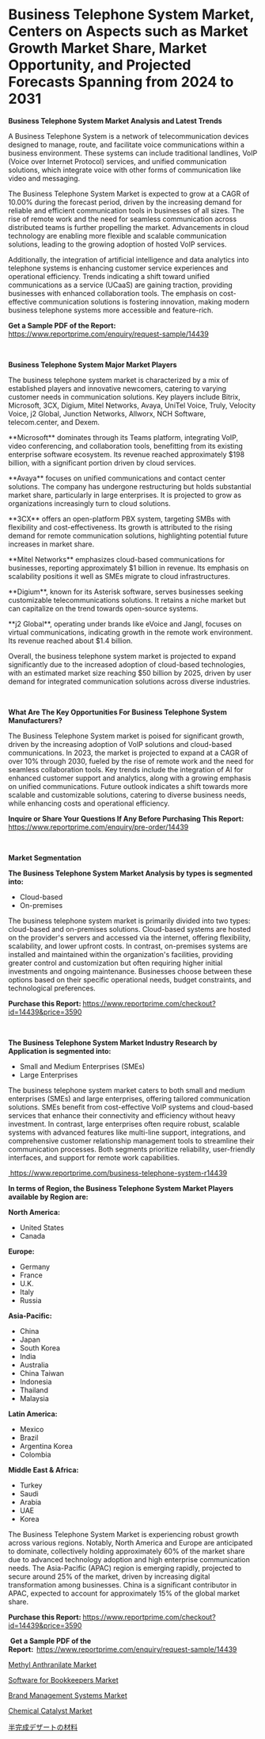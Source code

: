 <p><h1>Business Telephone System Market, Centers on Aspects such as Market Growth Market Share, Market Opportunity, and Projected Forecasts Spanning from 2024 to 2031</h1></p><p><strong>Business Telephone System Market Analysis and Latest Trends</strong></p>
<p><p>A Business Telephone System is a network of telecommunication devices designed to manage, route, and facilitate voice communications within a business environment. These systems can include traditional landlines, VoIP (Voice over Internet Protocol) services, and unified communication solutions, which integrate voice with other forms of communication like video and messaging.</p><p>The Business Telephone System Market is expected to grow at a CAGR of 10.00% during the forecast period, driven by the increasing demand for reliable and efficient communication tools in businesses of all sizes. The rise of remote work and the need for seamless communication across distributed teams is further propelling the market. Advancements in cloud technology are enabling more flexible and scalable communication solutions, leading to the growing adoption of hosted VoIP services. </p><p>Additionally, the integration of artificial intelligence and data analytics into telephone systems is enhancing customer service experiences and operational efficiency. Trends indicating a shift toward unified communications as a service (UCaaS) are gaining traction, providing businesses with enhanced collaboration tools. The emphasis on cost-effective communication solutions is fostering innovation, making modern business telephone systems more accessible and feature-rich.</p></p>
<p><strong>Get a Sample PDF of the Report:&nbsp;</strong> <a href="https://www.reportprime.com/enquiry/request-sample/14439">https://www.reportprime.com/enquiry/request-sample/14439</a></p>
<p>&nbsp;</p>
<p><strong>Business Telephone System Major Market Players</strong></p>
<p><p>The business telephone system market is characterized by a mix of established players and innovative newcomers, catering to varying customer needs in communication solutions. Key players include Bitrix, Microsoft, 3CX, Digium, Mitel Networks, Avaya, UniTel Voice, Truly, Velocity Voice, j2 Global, Junction Networks, Allworx, NCH Software, telecom.center, and Dexem.</p><p>**Microsoft** dominates through its Teams platform, integrating VoIP, video conferencing, and collaboration tools, benefitting from its existing enterprise software ecosystem. Its revenue reached approximately $198 billion, with a significant portion driven by cloud services.</p><p>**Avaya** focuses on unified communications and contact center solutions. The company has undergone restructuring but holds substantial market share, particularly in large enterprises. It is projected to grow as organizations increasingly turn to cloud solutions.</p><p>**3CX** offers an open-platform PBX system, targeting SMBs with flexibility and cost-effectiveness. Its growth is attributed to the rising demand for remote communication solutions, highlighting potential future increases in market share.</p><p>**Mitel Networks** emphasizes cloud-based communications for businesses, reporting approximately $1 billion in revenue. Its emphasis on scalability positions it well as SMEs migrate to cloud infrastructures.</p><p>**Digium**, known for its Asterisk software, serves businesses seeking customizable telecommunications solutions. It retains a niche market but can capitalize on the trend towards open-source systems.</p><p>**j2 Global**, operating under brands like eVoice and Jangl, focuses on virtual communications, indicating growth in the remote work environment. Its revenue reached about $1.4 billion.</p><p>Overall, the business telephone system market is projected to expand significantly due to the increased adoption of cloud-based technologies, with an estimated market size reaching $50 billion by 2025, driven by user demand for integrated communication solutions across diverse industries.</p></p>
<p>&nbsp;</p>
<p><strong>What Are The Key Opportunities For Business Telephone System Manufacturers?</strong></p>
<p><p>The Business Telephone System market is poised for significant growth, driven by the increasing adoption of VoIP solutions and cloud-based communications. In 2023, the market is projected to expand at a CAGR of over 10% through 2030, fueled by the rise of remote work and the need for seamless collaboration tools. Key trends include the integration of AI for enhanced customer support and analytics, along with a growing emphasis on unified communications. Future outlook indicates a shift towards more scalable and customizable solutions, catering to diverse business needs, while enhancing costs and operational efficiency.</p></p>
<p><strong>Inquire or Share Your Questions If Any Before Purchasing This Report:</strong> <a href="https://www.reportprime.com/enquiry/pre-order/14439">https://www.reportprime.com/enquiry/pre-order/14439</a></p>
<p>&nbsp;</p>
<p><strong>Market Segmentation</strong></p>
<p><strong>The Business Telephone System Market Analysis by types is segmented into:</strong></p>
<p><ul><li>Cloud-based</li><li>On-premises</li></ul></p>
<p><p>The business telephone system market is primarily divided into two types: cloud-based and on-premises solutions. Cloud-based systems are hosted on the provider's servers and accessed via the internet, offering flexibility, scalability, and lower upfront costs. In contrast, on-premises systems are installed and maintained within the organization's facilities, providing greater control and customization but often requiring higher initial investments and ongoing maintenance. Businesses choose between these options based on their specific operational needs, budget constraints, and technological preferences.</p></p>
<p><strong>Purchase this Report:&nbsp;</strong><a href="https://www.reportprime.com/checkout?id=14439&price=3590">https://www.reportprime.com/checkout?id=14439&price=3590</a></p>
<p>&nbsp;</p>
<p><strong>The Business Telephone System Market Industry Research by Application is segmented into:</strong></p>
<p><ul><li>Small and Medium Enterprises (SMEs)</li><li>Large Enterprises</li></ul></p>
<p><p>The business telephone system market caters to both small and medium enterprises (SMEs) and large enterprises, offering tailored communication solutions. SMEs benefit from cost-effective VoIP systems and cloud-based services that enhance their connectivity and efficiency without heavy investment. In contrast, large enterprises often require robust, scalable systems with advanced features like multi-line support, integrations, and comprehensive customer relationship management tools to streamline their communication processes. Both segments prioritize reliability, user-friendly interfaces, and support for remote work capabilities.</p></p>
<p><a href="https://www.reportprime.com/business-telephone-system-r14439">&nbsp;https://www.reportprime.com/business-telephone-system-r14439</a></p>
<p><strong>In terms of Region, the Business Telephone System Market Players available by Region are:</strong></p>
<p>
    <p> <strong> North America: </strong>
        <ul>
            <li>United States</li>
            <li>Canada</li>
        </ul>
        </p> 
    <p> <strong> Europe: </strong>
        <ul>
            <li>Germany</li>
            <li>France</li>
            <li>U.K.</li>
            <li>Italy</li>
            <li>Russia</li>
        </ul>
        </p> 
    <p> <strong> Asia-Pacific: </strong>
        <ul>
            <li>China</li>
            <li>Japan</li>
            <li>South Korea</li>
            <li>India</li>
            <li>Australia</li>
            <li>China Taiwan</li>
            <li>Indonesia</li>
            <li>Thailand</li>
            <li>Malaysia</li>
        </ul>
        </p> 
    <p> <strong> Latin America: </strong>
        <ul>
            <li>Mexico</li>
            <li>Brazil</li>
            <li>Argentina Korea</li>
            <li>Colombia</li>
        </ul>
        </p> 
    <p> <strong> Middle East & Africa: </strong>
        <ul>
            <li>Turkey</li>
            <li>Saudi</li>
            <li>Arabia</li>
            <li>UAE</li>
            <li>Korea</li>
        </ul>
    </p>
    </p>
<p><p>The Business Telephone System Market is experiencing robust growth across various regions. Notably, North America and Europe are anticipated to dominate, collectively holding approximately 60% of the market share due to advanced technology adoption and high enterprise communication needs. The Asia-Pacific (APAC) region is emerging rapidly, projected to secure around 25% of the market, driven by increasing digital transformation among businesses. China is a significant contributor in APAC, expected to account for approximately 15% of the global market share.</p></p>
<p><strong>Purchase this Report: </strong><a href="https://www.reportprime.com/checkout?id=14439&price=3590">https://www.reportprime.com/checkout?id=14439&price=3590</a></p>
<p>&nbsp;<strong>Get a Sample PDF of the Report:&nbsp;&nbsp;</strong><a href="https://www.reportprime.com/enquiry/request-sample/14439">https://www.reportprime.com/enquiry/request-sample/14439</a></p>
<p><strong></strong></p>
<p><p><a href="https://issuu.com/reportprime-2/docs/methyl-anthranilate-market-size-203_83c4e44ee5bc5f">Methyl Anthranilate Market</a></p><p><a href="https://github.com/hgf64gh/Market-Research-Report-List-1/blob/main/software-for-bookkeepers-market.md">Software for Bookkeepers Market</a></p><p><a href="https://github.com/SanjidaMahmud54/Market-Research-Report-List-1/blob/main/brand-management-systems-market.md">Brand Management Systems Market</a></p><p><a href="https://issuu.com/reportprime-2/docs/chemical-catalyst-market-size-2030._514e6d4e13d6fd">Chemical Catalyst Market</a></p><p><a href="https://medium.com/@gla8aaroyals/semi-finished-dessert-ingredients-bacd6ca12e94">半完成デザートの材料</a></p></p>